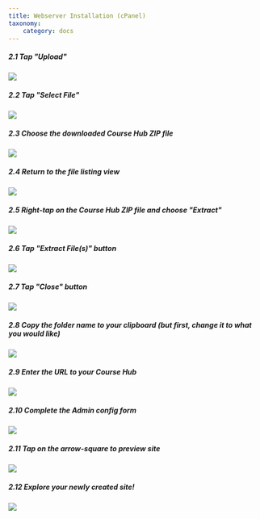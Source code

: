 ```yaml
---
title: Webserver Installation (cPanel)
taxonomy:
    category: docs
---
```


##### 2.1 Tap "Upload"

![](../../images/open-course-hub-git-sync-2---install-and-configure-on-reclaim-hosting/tap--upload-.png)

##### 2.2 Tap "Select File"

![](../../images/open-course-hub-git-sync-2---install-and-configure-on-reclaim-hosting/tap--select-file-.png)

##### 2.3 Choose the downloaded Course Hub ZIP file

![](../../images/open-course-hub-git-sync-2---install-and-configure-on-reclaim-hosting/choose-the-downloaded-course-hub-zip-file.png)

##### 2.4 Return to the file listing view

![](../../images/open-course-hub-git-sync-2---install-and-configure-on-reclaim-hosting/return-to-the-file-listing-view.png)

##### 2.5 Right-tap on the Course Hub ZIP file and choose "Extract"

![](../../images/open-course-hub-git-sync-2---install-and-configure-on-reclaim-hosting/right-tap-on-the-course-hub-zip-file-and-choose--extract-.png)

##### 2.6 Tap "Extract File(s)" button

![](../../images/open-course-hub-git-sync-2---install-and-configure-on-reclaim-hosting/tap--extract-file-s---button.png)

##### 2.7 Tap "Close" button

![](../../images/open-course-hub-git-sync-2---install-and-configure-on-reclaim-hosting/tap--close--button.png)

##### 2.8 Copy the folder name to your clipboard (but first, change it to what you would like)

![](../../images/open-course-hub-git-sync-2---install-and-configure-on-reclaim-hosting/copy-the-folder-name-to-your-clipboard--but-first--change-it-to-what-you-would-like-.png)

##### 2.9 Enter the URL to your Course Hub

![](../../images/open-course-hub-git-sync-2---install-and-configure-on-reclaim-hosting/enter-the-url-to-your-course-hub.png)

##### 2.10 Complete the Admin config form

![](../../images/open-course-hub-git-sync-2---install-and-configure-on-reclaim-hosting/complete-the-admin-config-form.png)

##### 2.11 Tap on the arrow-square to preview site

![](../../images/open-course-hub-git-sync-2---install-and-configure-on-reclaim-hosting/tap-on-the-arrow-square-to-preview-site.png)

##### 2.12 Explore your newly created site!

![](../../images/open-course-hub-git-sync-2---install-and-configure-on-reclaim-hosting/explore-your-newly-created-site-.png)
